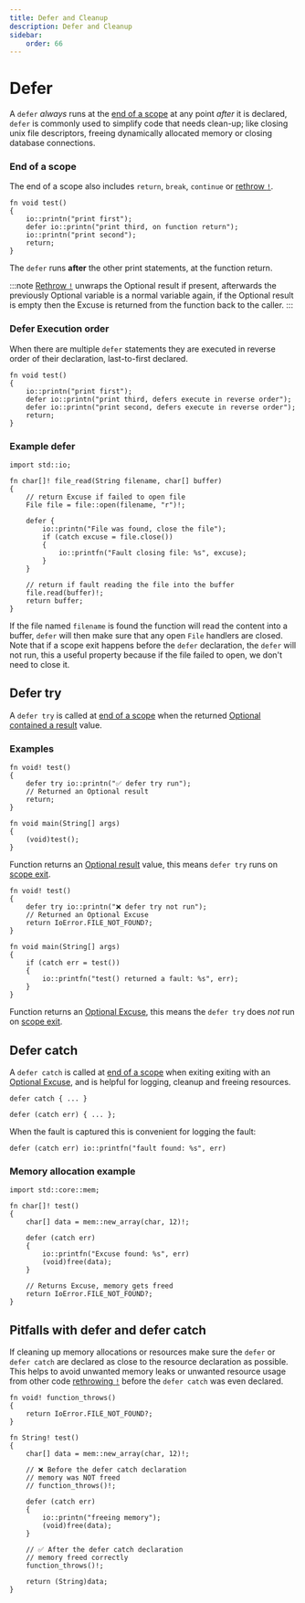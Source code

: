 ```yaml
---
title: Defer and Cleanup
description: Defer and Cleanup
sidebar:
    order: 66
---
```


# Defer 

A `defer` *always* runs at the [end of a scope](#end-of-a-scope) at any point *after* it is declared, `defer` is commonly used to simplify code that needs clean-up; like closing unix file descriptors, freeing dynamically allocated memory or closing database connections.

### End of a scope
The end of a scope also includes `return`, `break`, `continue` or [rethrow `!`](/language-common/optionals-essential/#using-the-rethrow-operator--to-unwrap-an-optional-value). 

```c3
fn void test() 
{
    io::printn("print first");
    defer io::printn("print third, on function return");
    io::printn("print second");
    return;
}
```
The `defer` runs **after** the other print statements, at the function return.

:::note
[Rethrow `!`](/language-common/optionals-essential/#using-the-rethrow-operator--to-unwrap-an-optional-value) unwraps the Optional result if present, afterwards the previously Optional variable is a normal variable again, if the Optional result is empty then the Excuse is returned from the function back to the caller.
:::

### Defer Execution order
When there are multiple `defer` statements they are executed in reverse order of their declaration, last-to-first declared. 

```c3
fn void test() 
{
    io::printn("print first");
    defer io::printn("print third, defers execute in reverse order");
    defer io::printn("print second, defers execute in reverse order");
    return;
}
```

### Example defer

```c3
import std::io;

fn char[]! file_read(String filename, char[] buffer)
{   
    // return Excuse if failed to open file
    File file = file::open(filename, "r")!; 

    defer { 
        io::printn("File was found, close the file"); 
        if (catch excuse = file.close()) 
        {
            io::printfn("Fault closing file: %s", excuse); 
        }
    }

    // return if fault reading the file into the buffer
    file.read(buffer)!; 
    return buffer;
}
```

If the file named `filename` is found the function will read the content into a buffer, 
`defer` will then make sure that any open `File` handlers are closed. 
Note that if a scope exit happens before the `defer` declaration, the `defer` will not run, this a useful property because if the file failed to open, we don't need to close it.


## Defer try

A `defer try` is called at [end of a scope](#end-of-a-scope) when the returned [Optional contained a result](/language-common/optionals-essential/#what-is-an-optional) value.

### Examples

```c3
fn void! test() 
{
    defer try io::printn("✅ defer try run"); 
    // Returned an Optional result
    return;
}

fn void main(String[] args) 
{
    (void)test();
}
```
Function returns an [Optional result](/language-common/optionals-essential/#what-is-an-optional) value, 
this means `defer try` runs on [scope exit](#end-of-a-scope).

```c3
fn void! test() 
{
    defer try io::printn("❌ defer try not run");
    // Returned an Optional Excuse
    return IoError.FILE_NOT_FOUND?;
}

fn void main(String[] args) 
{
    if (catch err = test()) 
    {
        io::printfn("test() returned a fault: %s", err);
    }
}
```
Function returns an [Optional Excuse](/language-common/optionals-essential/#what-is-an-optional), 
this means the `defer try` does *not* run on [scope exit](#end-of-a-scope).

## Defer catch

A `defer catch` is called at [end of a scope](#end-of-a-scope) when exiting exiting with an 
[Optional Excuse](/language-common/optionals-essential/#what-is-an-optional), and is helpful for logging, cleanup and freeing resources.
 

```c3
defer catch { ... }
```

```c3
defer (catch err) { ... };
```
When the fault is captured this is convenient for logging the fault:

```c3
defer (catch err) io::printfn("fault found: %s", err)
```
### Memory allocation example

```c3
import std::core::mem;

fn char[]! test()
{
    char[] data = mem::new_array(char, 12)!;
    
    defer (catch err) 
    {
        io::printfn("Excuse found: %s", err)
        (void)free(data);
    }

    // Returns Excuse, memory gets freed
    return IoError.FILE_NOT_FOUND?; 
}
```

## Pitfalls with defer and defer catch
If cleaning up memory allocations or resources make sure the `defer` or `defer catch` 
are declared as close to the resource declaration as possible. 
This helps to avoid unwanted memory leaks or unwanted resource usage from other code [rethrowing `!`](/language-common/optionals-essential/#using-the-rethrow-operator--to-unwrap-an-optional-value) before the `defer catch` was even declared. 

```c3
fn void! function_throws() 
{
    return IoError.FILE_NOT_FOUND?;
}

fn String! test()
{
    char[] data = mem::new_array(char, 12)!;
    
    // ❌ Before the defer catch declaration
    // memory was NOT freed
    // function_throws()!;  

    defer (catch err) 
    {
        io::printn("freeing memory");
        (void)free(data);
    }

    // ✅ After the defer catch declaration
    // memory freed correctly
    function_throws()!;     

    return (String)data; 
}
```
